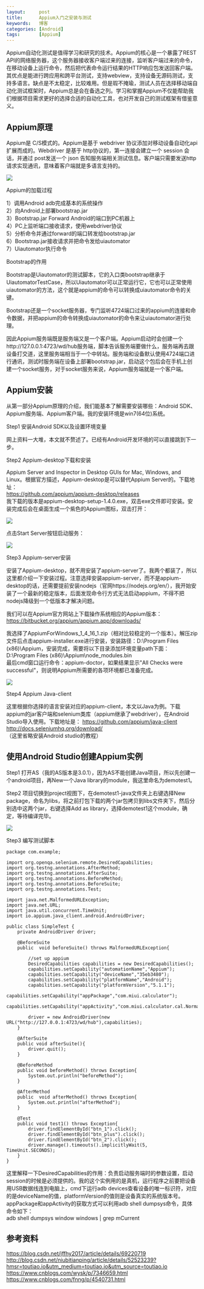 ```yaml
---
layout:     post
title:      Appium入门之安装与测试
keywords:   博客
categories: [Android]
tags:	    [Appium]
---
```


Appium自动化测试是值得学习和研究的技术。Appium的核心是一个暴露了REST API的网络服务器，这个服务器接收客户端过来的连接，监听客户端过来的命令，在移动设备上运行命令，然后把代表命令运行结果的HTTP响应包发送回客户端。其优点是能进行跨应用和跨平台测试，支持webview，支持设备无源码测试，支持多语言。缺点是不太稳定，比较难用。但是瑕不掩瑜，测试人员在选择移动端自动化测试框架时，Appium总是会在备选之列。学习和掌握Appium不仅能帮助我们根据项目需求更好的选择合适的自动化工具，也对开发自己的测试框架有借鉴意义。

## Appium原理

Appium是 C/S模式的。Appium是基于 webdriver 协议添加对移动设备自动化api扩展而成的。Webdriver 是基于 http协议的，第一连接会建立一个 session 会话，并通过 post发送一个 json 告知服务端相关测试信息。客户端只需要发送http请求实现通讯，意味着客户端就是多语言支持的。   

  ![](/images/images_2018/appium0.png)    

Appium的加载过程

1）调用Android adb完成基本的系统操作   
2）向Android上部署bootstrap.jar   
3）Bootstrap.jar Forward Android的端口到PC机器上   
4）PC上监听端口接收请求，使用webdriver协议    
5）分析命令并通过forward的端口转发给bootstrap.jar   
6）Bootstrap.jar接收请求并把命令发给uiautomator      
7）Uiautomator执行命令   

Bootstrap的作用   

Bootstrap是Uiautomator的测试脚本，它的入口类bootstrap继承于UiautomatorTestCase，所以Uiautomator可以正常运行它，它也可以正常使用uiautomator的方法，这个就是appium的命令可以转换成uiautomator命令的关键。   

Bootstrap还是一个socket服务器，专门监听4724端口过来的appium的连接和命令数据，并把appium的命令转换成uiautomator的命令来让uiautomator进行处理。  

因此Appium服务端既是服务端又是一个客户端。Appium启动时会创建一个http://127.0.0.1:4723/wd/hub服务端，脚本告诉服务端要做什么，服务端再去跟设备打交道，这里服务端相当于一个中转站。服务端和设备默认使用4724端口进行通讯，测试时服务端在设备上部署bootstrap.jar，启动这个包后会在手机上创建一个socket服务，对于socket服务来说，Appium服务端就是一个客户端。  


## Appium安装  

从第一部分Appium原理的介绍，我们能基本了解需要安装哪些：Android SDK、Appium服务端、Appium客户端。我的安装环境是win7(64位)系统。   

Step1 安装Android SDK以及设置环境变量   

网上资料一大堆，本文就不赘述了。已经有Android开发环境的可以直接跳到下一步。  

Step2 Appium-desktop下载和安装  

Appium Server and Inspector in Desktop GUIs for Mac, Windows, and Linux。根据官方描述，Appium-desktop是可以替代Appium Server的。下载地址：   
https://github.com/appium/appium-desktop/releases   
我下载的版本是appium-desktop-setup-1.4.0.exe，双击exe文件即可安装。安装完成后会在桌面生成一个紫色的Appium图标，双击打开：  

  ![](/images/images_2018/appium8.png)  
  
点击Start Server按钮启动服务：   

  ![](/images/images_2018/appium9.png)    

Step3 Appium-server安装   

安装了Appium-desktop，就不用安装了appium-server了。我两个都装了，所以这里都介绍一下安装过程。注意选择安装appium-server，而不是appium-desktop的话，还需要提前安装nodejs（官网https://nodejs.org/en/），我开始安装了一个最新的稳定版本，后面发现命令行方式无法启动appium，不得不把nodejs降级到一个低版本才解决问题。


我们可以在Appium官方网站上下载操作系统相应的Appium版本：   
https://bitbucket.org/appium/appium.app/downloads/   

我选择了AppiumForWindows_1_4_16_1.zip（相对比较稳定的一个版本）。解压zip文件后点击appium-installer.exe进行安装，安装路径：D:\Program Files (x86)\Appium，安装完成，需要将以下目录添加环境变量path下面：   
D:\Program Files (x86)\Appium\node_modules\.bin   
最后cmd窗口运行命令：appium-doctor，如果结果显示"All Checks were successful"，则说明Appium所需要的各项环境都已准备完成。  

  ![](/images/images_2018/appium1.png)     

Step4 Appium Java-client   

这里根据你选择的语言安装对应的appium-client，本文以Java为例。下载appium的jar客户端和selenium类库（appium继承了webdriver），在Android Studio导入使用。下载地址是： 
https://github.com/appium/java-client   
http://docs.seleniumhq.org/download/   
（这里省略安装Android studio的教程）  
  

  
## 使用Android Studio创建Appium实例    

Step1 打开AS（我的AS版本是3.0.1），因为AS不能创建Java项目，所以先创建一个android项目，再New一个Java library的module，我这里命名为demotest1。  

Step2 项目切换到project视图下，在demotest1-java文件夹上右键选择New package，命名为libs，将之前打包下载的两个jar包拷贝到libs文件夹下，然后分别选中这两个jar，右键选择Add as library，选择demotest1这个module，确定，等待编译完毕。 

  ![](/images/images_2018/appium5.png)    

Step3 编写测试脚本 
   
    package com.example;

    import org.openqa.selenium.remote.DesiredCapabilities;
    import org.testng.annotations.AfterMethod;
    import org.testng.annotations.AfterSuite;
    import org.testng.annotations.BeforeMethod;
    import org.testng.annotations.BeforeSuite;
    import org.testng.annotations.Test;

    import java.net.MalformedURLException;
    import java.net.URL;
    import java.util.concurrent.TimeUnit;
    import io.appium.java_client.android.AndroidDriver;

    public class SimpleTest {
        private AndroidDriver driver;

        @BeforeSuite
        public  void beforeSuite() throws MalformedURLException{

            //set up appium
            DesiredCapabilities capabilities = new DesiredCapabilities();
            capabilities.setCapability("automationName","Appium");
            capabilities.setCapability("deviceName","35eb3480");
            capabilities.setCapability("platformName","Android");
            capabilities.setCapability("platformVersion","5.1.1");
            capabilities.setCapability("appPackage","com.miui.calculator");
            capabilities.setCapability("appActivity","com.miui.calculator.cal.NormalCalculatorActivity");

            driver = new AndroidDriver(new URL("http://127.0.0.1:4723/wd/hub"),capabilities);
        }

        @AfterSuite
        public void afterSuite(){
            driver.quit();
        }

        @BeforeMethod
        public void beforeMethod() throws Exception{
            System.out.println("beforeMethod");
        }

        @AfterMethod
        public  void afterMethod() throws Exception{
            System.out.println("afterMethod");
        }

        @Test
        public void test1() throws Exception{
            driver.findElementById("btn_1").click();
            driver.findElementById("btn_plus").click();
            driver.findElementById("btn_2").click();
            driver.manage().timeouts().implicitlyWait(5, TimeUnit.SECONDS);
        }
    }

这里解释一下DesiredCapabilities的作用：负责启动服务端时的参数设置，启动session的时候是必须提供的。我的这个实例用的是真机，运行程序之前要把设备用USB数据线连到电脑上，cmd下运行adb devices查看设备的唯一标识符，对应的是deviceName的值，platformVersion的值则是设备真实的系统版本号。appPackage和appActivity的获取方式可以利用adb shell dumpsys命令，具体命令如下：  
adb shell dumpsys window windows | grep mCurrent   


  

## 参考资料 
https://blog.csdn.net/jffhy2017/article/details/69220719    
http://blog.csdn.net/niubitianping/article/details/52523239?hmsr=toutiao.io&utm_medium=toutiao.io&utm_source=toutiao.io    
https://www.cnblogs.com/wysk/p/7346659.html   
https://www.cnblogs.com/fnng/p/4540731.html    
  





